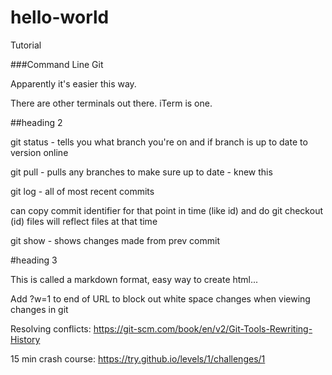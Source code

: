 # hello-world
Tutorial

###Command Line Git

Apparently it's easier this way.

There are other terminals out there. iTerm is one.

##heading 2

git status - tells you what branch you're on and if branch is up to date to version online

git pull - pulls any branches to make sure up to date - knew this

git log - all of most recent commits

can copy commit identifier for that point in time (like id) and do
git checkout (id)
files will reflect files at that time

git show - shows changes made from prev commit

#heading 3

This is called a markdown format, easy way to create html...

Add ?w=1 to end of URL to block out white space changes when viewing changes in git

Resolving conflicts: https://git-scm.com/book/en/v2/Git-Tools-Rewriting-History

15 min crash course: https://try.github.io/levels/1/challenges/1
